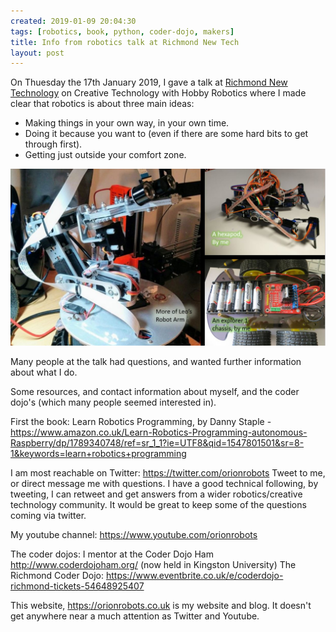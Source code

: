 ```yaml
---
created: 2019-01-09 20:04:30
tags: [robotics, book, python, coder-dojo, makers]
title: Info from robotics talk at Richmond New Tech
layout: post
---
```

On Thuesday the 17th January 2019, I gave a talk at [Richmond New Technology](https://www.meetup.com/Richmond-New-Technology-Meetup/) on Creative Technology with Hobby Robotics where I made clear that robotics is about three main ideas:
* Making things in your own way, in your own time.
* Doing it because you want to (even if there are some hard bits to get through first).
* Getting just outside your comfort zone.

![](https://github.com/orionrobots/orionrobots.github.io/blob/master/galleries/frame_from_talk.JPG)

Many people at the talk had questions, and wanted further information about what I do.  

Some resources, and contact information about myself, and the coder dojo's (which many people seemed interested in).

First the book: Learn Robotics Programming, by Danny Staple - https://www.amazon.co.uk/Learn-Robotics-Programming-autonomous-Raspberry/dp/1789340748/ref=sr_1_1?ie=UTF8&qid=1547801501&sr=8-1&keywords=learn+robotics+programming

I am most reachable on Twitter: https://twitter.com/orionrobots
Tweet to me, or direct message me with questions. I have a good technical following, by tweeting, I can retweet and get answers from a wider robotics/creative technology community. It would be great to keep some of the questions coming via twitter.

My youtube channel: https://www.youtube.com/orionrobots

The coder dojos:
I mentor at the Coder Dojo Ham http://www.coderdojoham.org/ (now held in Kingston University)
The Richmond Coder Dojo: https://www.eventbrite.co.uk/e/coderdojo-richmond-tickets-54648925407

This website, https://orionrobots.co.uk is my website and blog. It doesn't get anywhere near a much attention as Twitter and Youtube.
